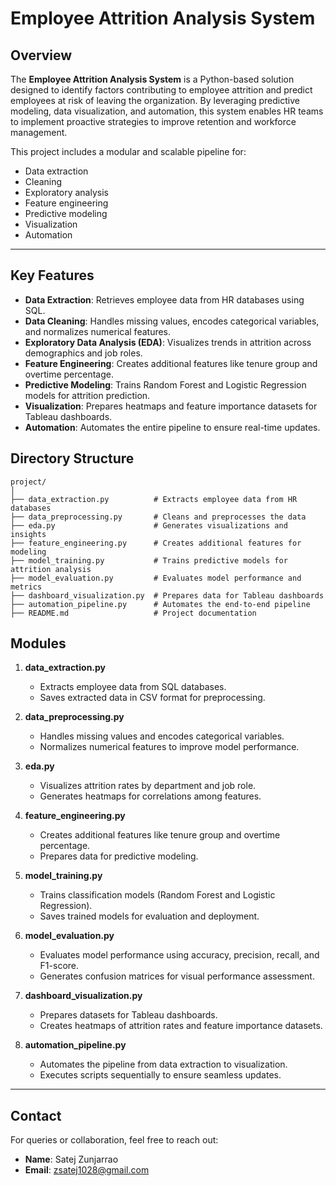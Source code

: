 # Employee Attrition Analysis System

## Overview
The **Employee Attrition Analysis System** is a Python-based solution designed to identify factors contributing to employee attrition and predict employees at risk of leaving the organization. By leveraging predictive modeling, data visualization, and automation, this system enables HR teams to implement proactive strategies to improve retention and workforce management.

This project includes a modular and scalable pipeline for:
- Data extraction
- Cleaning
- Exploratory analysis
- Feature engineering
- Predictive modeling
- Visualization
- Automation

---

## Key Features
- **Data Extraction**: Retrieves employee data from HR databases using SQL.
- **Data Cleaning**: Handles missing values, encodes categorical variables, and normalizes numerical features.
- **Exploratory Data Analysis (EDA)**: Visualizes trends in attrition across demographics and job roles.
- **Feature Engineering**: Creates additional features like tenure group and overtime percentage.
- **Predictive Modeling**: Trains Random Forest and Logistic Regression models for attrition prediction.
- **Visualization**: Prepares heatmaps and feature importance datasets for Tableau dashboards.
- **Automation**: Automates the entire pipeline to ensure real-time updates.

## Directory Structure
```
project/
│
├── data_extraction.py          # Extracts employee data from HR databases
├── data_preprocessing.py       # Cleans and preprocesses the data
├── eda.py                      # Generates visualizations and insights
├── feature_engineering.py      # Creates additional features for modeling
├── model_training.py           # Trains predictive models for attrition analysis
├── model_evaluation.py         # Evaluates model performance and metrics
├── dashboard_visualization.py  # Prepares data for Tableau dashboards
├── automation_pipeline.py      # Automates the end-to-end pipeline
├── README.md                   # Project documentation
```

## Modules

1. **data_extraction.py**
   - Extracts employee data from SQL databases.
   - Saves extracted data in CSV format for preprocessing.

2. **data_preprocessing.py**
   - Handles missing values and encodes categorical variables.
   - Normalizes numerical features to improve model performance.

3. **eda.py**
   - Visualizes attrition rates by department and job role.
   - Generates heatmaps for correlations among features.

4. **feature_engineering.py**
   - Creates additional features like tenure group and overtime percentage.
   - Prepares data for predictive modeling.

5. **model_training.py**
   - Trains classification models (Random Forest and Logistic Regression).
   - Saves trained models for evaluation and deployment.

6. **model_evaluation.py**
   - Evaluates model performance using accuracy, precision, recall, and F1-score.
   - Generates confusion matrices for visual performance assessment.

7. **dashboard_visualization.py**
   - Prepares datasets for Tableau dashboards.
   - Creates heatmaps of attrition rates and feature importance datasets.

8. **automation_pipeline.py**
   - Automates the pipeline from data extraction to visualization.
   - Executes scripts sequentially to ensure seamless updates.

---

## Contact

For queries or collaboration, feel free to reach out:

- **Name**: Satej Zunjarrao  
- **Email**: zsatej1028@gmail.com  

